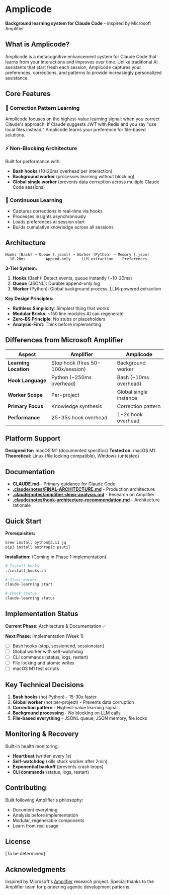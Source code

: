 # Amplicode

**Background learning system for Claude Code** - inspired by Microsoft Amplifier

## What is Amplicode?

Amplicode is a metacognitive enhancement system for Claude Code that learns from your interactions and improves over time. Unlike traditional AI assistants that start fresh each session, Amplicode captures your preferences, corrections, and patterns to provide increasingly personalized assistance.

## Core Features

### 🎯 Correction Pattern Learning
Amplicode focuses on the highest-value learning signal: when you correct Claude's approach. If Claude suggests JWT with Redis and you say "use local files instead," Amplicode learns your preference for file-based solutions.

### ⚡ Non-Blocking Architecture
Built for performance with:
- **Bash hooks** (10-20ms overhead per interaction)
- **Background worker** (processes learning without blocking)
- **Global single worker** (prevents data corruption across multiple Claude Code sessions)

### 🔄 Continuous Learning
- Captures corrections in real-time via hooks
- Processes insights asynchronously
- Loads preferences at session start
- Builds cumulative knowledge across all sessions

## Architecture

```
Hooks (Bash) → Queue (.jsonl) → Worker (Python) → Memory (.json)
  10-20ms         Append-only     LLM extraction    Preferences
```

**3-Tier System:**
1. **Hooks** (Bash): Detect events, queue instantly (~10-20ms)
2. **Queue** (JSONL): Durable append-only log
3. **Worker** (Python): Global background process, LLM-powered extraction

**Key Design Principles:**
- **Ruthless Simplicity**: Simplest thing that works
- **Modular Bricks**: ~150 line modules AI can regenerate
- **Zero-BS Principle**: No stubs or placeholders
- **Analysis-First**: Think before implementing

## Differences from Microsoft Amplifier

| Aspect | Amplifier | Amplicode |
|--------|-----------|-----------|
| **Learning Location** | Stop hook (fires 50-100x/session) | Background worker |
| **Hook Language** | Python (~250ms overhead) | Bash (~10ms overhead) |
| **Worker Scope** | Per-project | Global single instance |
| **Primary Focus** | Knowledge synthesis | Correction pattern |
| **Performance** | 25-35s hook overhead | 1-2s hook overhead |

## Platform Support

**Designed for:** macOS M1 (documented specifics)
**Tested on:** macOS M1
**Theoretical:** Linux (file locking compatible), Windows (untested)

## Documentation

- **[CLAUDE.md](CLAUDE.md)** - Primary guidance for Claude Code
- **[.claude/notes/FINAL-ARCHITECTURE.md](.claude/notes/FINAL-ARCHITECTURE.md)** - Production architecture
- **[.claude/notes/amplifier-deep-analysis.md](.claude/notes/amplifier-deep-analysis.md)** - Research on Amplifier
- **[.claude/notes/hook-architecture-recommendation.md](.claude/notes/hook-architecture-recommendation.md)** - Architecture rationale

## Quick Start

**Prerequisites:**
```bash
brew install python@3.11 jq
pip3 install anthropic psutil
```

**Installation:** (Coming in Phase 1 implementation)
```bash
# Install hooks
./install_hooks.sh

# Start worker
claude-learning start

# Check status
claude-learning status
```

## Implementation Status

**Current Phase:** Architecture & Documentation ✅

**Next Phase:** Implementation (Week 1)
- [ ] Bash hooks (stop, sessionend, sessionstart)
- [ ] Global worker with self-watchdog
- [ ] CLI commands (status, logs, restart)
- [ ] File locking and atomic writes
- [ ] macOS M1 test scripts

## Key Technical Decisions

1. **Bash hooks** (not Python) - 15-30x faster
2. **Global worker** (not per-project) - Prevents data corruption
3. **Correction pattern** - Highest-value learning signal
4. **Background processing** - No blocking on LLM calls
5. **File-based everything** - JSONL queue, JSON memory, file locks

## Monitoring & Recovery

Built-in health monitoring:
- **Heartbeat** (written every 1s)
- **Self-watchdog** (kills stuck worker after 2min)
- **Exponential backoff** (prevents crash loops)
- **CLI commands** (status, logs, restart)

## Contributing

Built following Amplifier's philosophy:
- Document everything
- Analysis before implementation
- Modular, regenerable components
- Learn from real usage

## License

[To be determined]

## Acknowledgments

Inspired by Microsoft's [Amplifier](https://github.com/microsoft/amplifier) research project. Special thanks to the Amplifier team for pioneering agentic development patterns.
